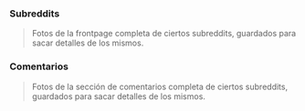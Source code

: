 ### Subreddits
> Fotos de la frontpage completa de ciertos subreddits, guardados para sacar detalles de los mismos.

### Comentarios
> Fotos de la sección de comentarios completa de ciertos subreddits, guardados para sacar detalles de los mismos.

